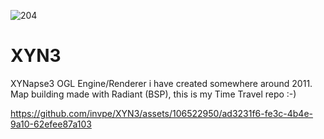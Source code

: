 
![204](https://github.com/invpe/XYN3/assets/106522950/56f69c23-d440-4b4c-a368-2787c6a4a44a)
# XYN3
XYNapse3 OGL Engine/Renderer i have created somewhere around 2011.
Map building made with Radiant (BSP), this is my Time Travel repo :-)

https://github.com/invpe/XYN3/assets/106522950/ad3231f6-fe3c-4b4e-9a10-62efee87a103
 



